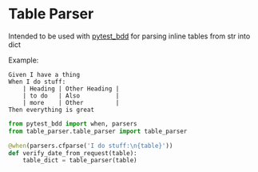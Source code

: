 # Table Parser

Intended to be used with [pytest_bdd](https://pypi.org/project/pytest-bdd/) for parsing inline tables from str into dict

Example:
```gherkin
Given I have a thing
When I do stuff:
    | Heading | Other Heading |
    | to do   | Also          |
    | more    | Other         |
Then everything is great
```

```python
from pytest_bdd import when, parsers
from table_parser.table_parser import table_parser

@when(parsers.cfparse('I do stuff:\n{table}'))
def verify_date_from_request(table):
    table_dict = table_parser(table)
```